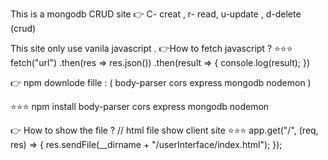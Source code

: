 This is a mongodb CRUD site 
👉 C- creat , r- read, u-update , d-delete (crud)

This site only use vanila javascript . 
👉How to fetch javascript ?
⭐⭐⭐ fetch("url")
.then(res => res.json())
.then(result => {
    console.log(result);
})


👉 npm downlode fille : 
( body-parser
  cors 
  express
  mongodb
  nodemon )

 ⭐⭐⭐ npm install body-parser cors express mongodb nodemon 

 👉 How to show the file ?
 // html file show client site 
⭐⭐⭐ app.get("/", (req, res) => {
  res.sendFile(__dirname + "/userInterface/index.html");
});
